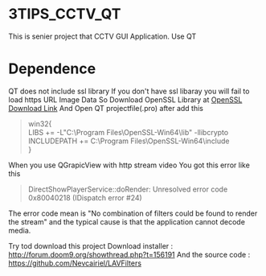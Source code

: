 # 3TIPS_CCTV_QT
This is  senier project that CCTV GUI Application. Use QT

# Dependence
QT does not include ssl library
  If you don't have ssl libaray you will fail to load https URL Image Data
  So Download OpenSSL Library at [OpenSSL Download Link](http://slproweb.com/products/Win32OpenSSL.html)
  And Open QT projectfile(.pro) after add this 
  
  >win32{ \
  >  LIBS += -L"C:\Program Files\OpenSSL-Win64\lib" -llibcrypto \
  >  INCLUDEPATH += C:\Program Files\OpenSSL-Win64\include \
  >}
  
When you use QGrapicView with http stream video
You got this error like this
  > DirectShowPlayerService::doRender: Unresolved error code 0x80040218 (IDispatch error #24)

  The error code mean is "No combination of filters could be found to render the stream"
  and the typical cause is that the application cannot decode media.
  
  Try tod download this project
  Download installer : http://forum.doom9.org/showthread.php?t=156191
  And the source code : https://github.com/Nevcairiel/LAVFilters
